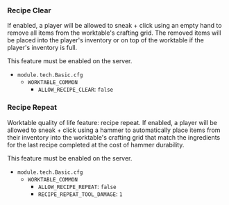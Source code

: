 ### Recipe Clear

If enabled, a player will be allowed to sneak + click using an empty hand to remove all items from the worktable's crafting grid. The removed items will be placed into the player's inventory or on top of the worktable if the player's inventory is full.

This feature must be enabled on the server.

* `module.tech.Basic.cfg`
    * `WORKTABLE_COMMON`
        * `ALLOW_RECIPE_CLEAR`: `false`

### Recipe Repeat

Worktable quality of life feature: recipe repeat. If enabled, a player will be allowed to sneak + click using a hammer to automatically place items from their inventory into the worktable's crafting grid that match the ingredients for the last recipe completed at the cost of hammer durability.

This feature must be enabled on the server.

* `module.tech.Basic.cfg`
    * `WORKTABLE_COMMON`
        * `ALLOW_RECIPE_REPEAT`: `false`
        * `RECIPE_REPEAT_TOOL_DAMAGE`: `1`
